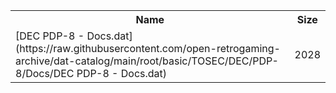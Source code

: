 <table>
<tr><th>Name</th><th>Size</th></tr>
<tr><td>
[DEC PDP-8 - Docs.dat](https://raw.githubusercontent.com/open-retrogaming-archive/dat-catalog/main/root/basic/TOSEC/DEC/PDP-8/Docs/DEC PDP-8 - Docs.dat)
</td><td>2028</td></tr>
</table>
